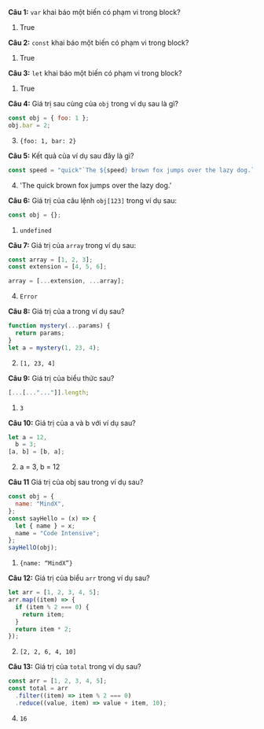 **Câu 1:** `var` khai báo một biến có phạm vi trong block?

1. True

**Câu 2:** `const` khai báo một biến có phạm vi trong block?

1. True

**Câu 3:** `let` khai báo một biến có phạm vi trong block?

1. True

**Câu 4:** Giá trị sau cùng của `obj` trong ví dụ sau là gì?

```jsx
const obj = { foo: 1 };
obj.bar = 2;
```

3. `{foo: 1, bar: 2}`

**Câu 5:** Kết quả của ví dụ sau đây là gì?

```jsx
const speed = "quick"`The ${speed} brown fox jumps over the lazy dog.`;
```

4. 'The quick brown fox jumps over the lazy dog.’

**Câu 6:** Giá trị của câu lệnh `obj[123]` trong ví dụ sau:

```jsx
const obj = {};
```

1. `undefined`

**Câu 7:** Giá trị của `array` trong ví dụ sau:

```jsx
const array = [1, 2, 3];
const extension = [4, 5, 6];

array = [...extension, ...array];
```

4. `Error`

**Câu 8:** Giá trị của a trong ví dụ sau?

```jsx
function mystery(...params) {
  return params;
}
let a = mystery(1, 23, 4);
```

2. `[1, 23, 4]`

**Câu 9:** Giá trị của biểu thức sau?

```jsx
[...[..."..."]].length;
```

1. `3`

**Câu 10:** Giá trị của a và b với ví dụ sau?

```jsx
let a = 12,
  b = 3;
[a, b] = [b, a];
```

2. a = 3, b = 12

**Câu 11** Giá trị của obj sau trong ví dụ sau?

```jsx
const obj = {
  name: "MindX",
};
const sayHello = (x) => {
  let { name } = x;
  name = "Code Intensive";
};
sayHellO(obj);
```

1. `{name: “MindX”}`

**Câu 12:** Giá trị của biểu `arr` trong ví dụ sau?

```jsx
let arr = [1, 2, 3, 4, 5];
arr.map((item) => {
  if (item % 2 === 0) {
    return item;
  }
  return item * 2;
});
```

2. `[2, 2, 6, 4, 10]`

**Câu 13:** Giá trị của `total` trong ví dụ sau?

```jsx
const arr = [1, 2, 3, 4, 5];
const total = arr
  .filter((item) => item % 2 === 0)
  .reduce((value, item) => value + item, 10);
```

4. `16`
